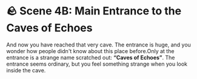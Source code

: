 # 🪨 Scene 4B: Main Entrance to the Caves of Echoes
And now you have reached that very cave. The entrance is huge, and you wonder how people didn't know about this place before.Only at the entrance is a strange name scratched out: **“Caves of Echoes”**. The entrance seems ordinary, but you feel something strange when you look inside the cave.